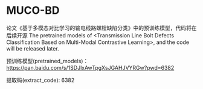 # MUCO-BD
论文《基于多模态对比学习的输电线路螺栓缺陷分类》中的预训练模型，代码将在后续开源
The pretrained models of &lt;Transmission Line Bolt Defects Classification Based on Multi-Modal Contrastive Learning>, and the code will be released later.

预训练模型(pretrained_models)：
https://pan.baidu.com/s/1SDJlxAwTpgXsJGAHJVYRGw?pwd=6382

提取码(extract_code): 6382
